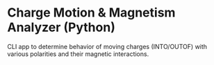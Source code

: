 # Charge Motion & Magnetism Analyzer (Python)

CLI app to determine behavior of moving charges (INTO/OUTOF) with various polarities and their magnetic interactions.
